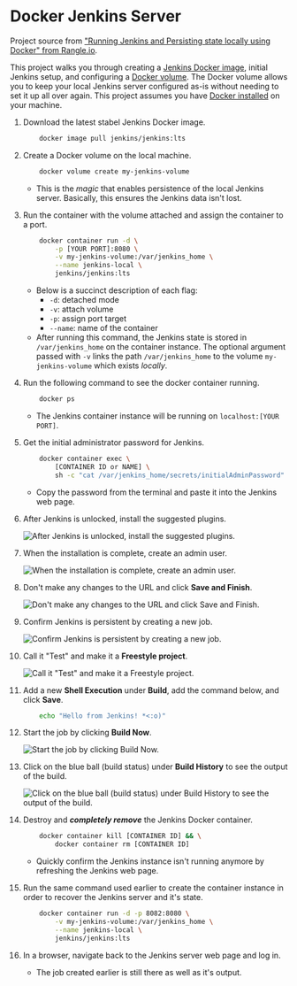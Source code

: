 # Docker Jenkins Server

Project source from ["Running Jenkins and Persisting state locally using Docker" from Rangle.io](https://rangle.io/blog/running-jenkins-and-persisting-state-locally-using-docker-2/).

This project walks you through creating a [Jenkins Docker image](https://hub.docker.com/_/jenkins), initial Jenkins setup, and configuring a [Docker volume](https://docs.docker.com/storage/volumes/). The Docker volume allows you to keep your local Jenkins server configured as-is without needing to set it up all over again. This project assumes you have [Docker installed](https://docs.docker.com/get-docker/) on your machine.

1. Download the latest stabel Jenkins Docker image.

    ```bash
        docker image pull jenkins/jenkins:lts
    ```

2. Create a Docker volume on the local machine.

    ```bash
        docker volume create my-jenkins-volume
    ```

    * This is the *magic* that enables persistence of the local Jenkins server. Basically, this ensures the Jenkins data isn't lost.

3. Run the container with the volume attached and assign the container to a port.

    ```bash
        docker container run -d \
            -p [YOUR PORT]:8080 \
            -v my-jenkins-volume:/var/jenkins_home \
            --name jenkins-local \
            jenkins/jenkins:lts
    ```

    * Below is a succinct description of each flag:
        * `-d`: detached mode
        * `-v`: attach volume
        * `-p`: assign port target
        * `--name`: name of the container
    * After running this command, the Jenkins state is stored in `/var/jenkins_home` on the container instance. The optional argument passed with `-v` links the path `/var/jenkins_home` to the volume `my-jenkins-volume` which exists *locally*.

4. Run the following command to see the docker container running.

    ```bash
        docker ps
    ```

    * The Jenkins container instance will be running on `localhost:[YOUR PORT]`.

5. Get the initial administrator password for Jenkins.

    ```bash
        docker container exec \
            [CONTAINER ID or NAME] \
            sh -c "cat /var/jenkins_home/secrets/initialAdminPassword"
    ```

    * Copy the password from the terminal and paste it into the Jenkins web page.

6. After Jenkins is unlocked, install the suggested plugins.

    ![After Jenkins is unlocked, install the suggested plugins.](./images/customize_jenkins.png)

7. When the installation is complete, create an admin user.

    ![When the installation is complete, create an admin user.](./images/create_admin.png)

8. Don't make any changes to the URL and click **Save and Finish**.

    ![Don't make any changes to the URL and click **Save and Finish**.](./images/instance_configuration.png)

9. Confirm Jenkins is persistent by creating a new job.

    ![Confirm Jenkins is persistent by creating a new job.](./images/create_a_job.png)

10. Call it "Test" and make it a **Freestyle project**.

    ![Call it "Test" and make it a **Freestyle project**.](./images/test_freestyle_project.png)

11. Add a new **Shell Execution** under **Build**, add the command below, and click **Save**.

    ```bash
        echo "Hello from Jenkins! *<:o)"
    ```

12. Start the job by clicking **Build Now**.

    ![Start the job by clicking **Build Now**.](./images/build_test_project.png)

13. Click on the blue ball (build status) under **Build History** to see the output of the build.

    ![Click on the blue ball (build status) under **Build History** to see the output of the build.](./images/console_output.png)

14. Destroy and ***completely remove*** the Jenkins Docker container.

    ```bash
        docker container kill [CONTAINER ID] && \
            docker container rm [CONTAINER ID]
    ```

    * Quickly confirm the Jenkins instance isn't running anymore by refreshing the Jenkins web page.

15. Run the same command used earlier to create the container instance in order to recover the Jenkins server and it's state.

    ```bash
        docker container run -d -p 8082:8080 \
            -v my-jenkins-volume:/var/jenkins_home \
            --name jenkins-local \
            jenkins/jenkins:lts
    ```

16. In a browser, navigate back to the Jenkins server web page and log in.

    * The job created earlier is still there as well as it's output.
